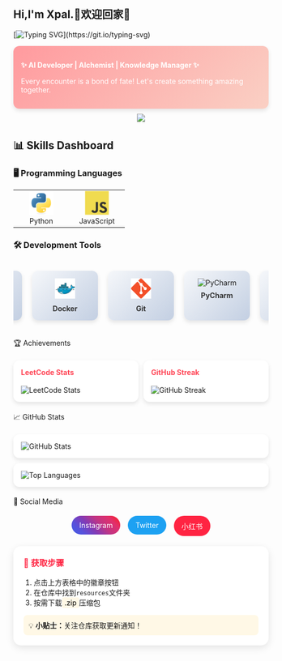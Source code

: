 ## Hi,I'm Xpal.👋欢迎回家👋

[![Typing SVG](https://readme-typing-svg.demolab.com/?lines=Welcome+To+My+Profile!;Thank+you+very+much+for+your+visit.)](https://git.io/typing-svg)

<!-- 小红书风格的卡片 -->
<div style="background: linear-gradient(135deg, #ff9a9e 0%, #fad0c4 100%); padding: 15px; border-radius: 12px; box-shadow: 0 4px 8px rgba(0,0,0,0.1); margin: 10px 0;">
  <p style="color: white; font-weight: bold;">✨ AI Developer | Alchemist | Knowledge Manager ✨</p>
  <p style="color: white;">Every encounter is a bond of fate! Let's create something amazing together.</p>
</div>

<div align="center">
  <img src="https://media.giphy.com/media/L1R1tvI9svkIWwpVYr/giphy.gif" width="800" />
</div>


## 📊 Skills Dashboard

### 🖥️ Programming Languages

<table>
  <tr>
    <td align="center" width="96">
      <a href="#">
        <img src="https://raw.githubusercontent.com/devicons/devicon/master/icons/python/python-original.svg" width="48" height="48" alt="Python" />
      </a>
      <br>Python
    </td>
    <td align="center" width="96">
      <a href="#">
        <img src="https://raw.githubusercontent.com/devicons/devicon/master/icons/javascript/javascript-original.svg" width="48" height="48" alt="JavaScript" />
      </a>
      <br>JavaScript
    </td>
  </tr>
</table>

### 🛠️ Development Tools

<div style="display: flex; justify-content: center; gap: 20px; margin: 25px 0; flex-wrap: nowrap; overflow-x: auto; padding: 10px 0;">
  <!-- VSCode 卡片 -->
  <div style="background: linear-gradient(135deg, #f5f7fa 0%, #c3cfe2 100%); padding: 15px; border-radius: 12px; box-shadow: 0 4px 8px rgba(0,0,0,0.1); min-width: 100px; text-align: center; transition: all 0.3s ease; flex-shrink: 0;">
    <a href="#" style="text-decoration: none; color: inherit;">
      <img src="https://raw.githubusercontent.com/devicons/devicon/master/icons/vscode/vscode-original.svg" width="40" height="40" alt="VSCode">
      <p style="margin: 8px 0 0; font-weight: bold; color: #333;">VSCode</p>
    </a>
  </div>
  
  <!-- Docker 卡片 -->
  <div style="background: linear-gradient(135deg, #f5f7fa 0%, #c3cfe2 100%); padding: 15px; border-radius: 12px; box-shadow: 0 4px 8px rgba(0,0,0,0.1); min-width: 100px; text-align: center; transition: all 0.3s ease; flex-shrink: 0;">
    <a href="#" style="text-decoration: none; color: inherit;">
      <img src="https://raw.githubusercontent.com/devicons/devicon/master/icons/docker/docker-original.svg" width="40" height="40" alt="Docker">
      <p style="margin: 8px 0 0; font-weight: bold; color: #333;">Docker</p>
    </a>
  </div>
  
  <!-- Git 卡片 -->
  <div style="background: linear-gradient(135deg, #f5f7fa 0%, #c3cfe2 100%); padding: 15px; border-radius: 12px; box-shadow: 0 4px 8px rgba(0,0,0,0.1); min-width: 100px; text-align: center; transition: all 0.3s ease; flex-shrink: 0;">
    <a href="#" style="text-decoration: none; color: inherit;">
      <img src="https://raw.githubusercontent.com/devicons/devicon/master/icons/git/git-original.svg" width="40" height="40" alt="Git">
      <p style="margin: 8px 0 0; font-weight: bold; color: #333;">Git</p>
    </a>
  </div>
  
  <!-- PyCharm 卡片 -->
  <div style="background: linear-gradient(135deg, #f5f7fa 0%, #c3cfe2 100%); padding: 15px; border-radius: 12px; box-shadow: 0 4px 8px rgba(0,0,0,0.1); min-width: 100px; text-align: center; transition: all 0.3s ease; flex-shrink: 0;">
    <a href="#" style="text-decoration: none; color: inherit;">
      <img src="https://resources.jetbrains.com/storage/products/pycharm/img/meta/pycharm_logo_300x300.png" width="40" height="40" alt="PyCharm">
      <p style="margin: 8px 0 0; font-weight: bold; color: #333;">PyCharm</p>
    </a>
  </div>

  <!-- Cursor 卡片 -->
  <div style="background: linear-gradient(135deg, #f5f7fa 0%, #c3cfe2 100%); padding: 15px; border-radius: 12px; box-shadow: 0 4px 8px rgba(0,0,0,0.1); min-width: 100px; text-align: center; transition: all 0.3s ease; flex-shrink: 0;">
    <a href="#" style="text-decoration: none; color: inherit;">
      <img src="https://cdn.cursor.so/cursor-logo.svg" width="40" height="40" alt="Cursor">
      <p style="margin: 8px 0 0; font-weight: bold; color: #333;">Cursor</p>
    </a>
  </div>
</div>

<style>
  div[style*="linear-gradient"]:hover {
    transform: scale(1.08);
    box-shadow: 0 8px 20px rgba(0,0,0,0.15);
    background: linear-gradient(135deg, #e0e5ec 0%, #b8c2cc 100%);
  }
  @media (max-width: 768px) {
    div[style*="justify-content: center"] {
      justify-content: flex-start;
    }
  }
</style>

🏆 Achievements
<!-- 小红书风格的成就卡片 --><div style="display: flex; flex-wrap: wrap; gap: 10px; margin: 20px 0;"> <div style="background: #fff; padding: 15px; border-radius: 12px; box-shadow: 0 4px 8px rgba(0,0,0,0.1); flex: 1; min-width: 200px;"> <h4 style="margin-top: 0; color: #ff4757;">LeetCode Stats</h4> <img src="https://stats.justsong.cn/api/leetcode?username=ark2321&cn=true" alt="LeetCode Stats" /> </div> <div style="background: #fff; padding: 15px; border-radius: 12px; box-shadow: 0 4px 8px rgba(0,0,0,0.1); flex: 1; min-width: 200px;"> <h4 style="margin-top: 0; color: #ff4757;">GitHub Streak</h4> <img src="https://streak-stats.demolab.com/?user=ark2321&theme=tokyonight" alt="GitHub Streak" /> </div> </div>

📈 GitHub Stats
<!-- 小红书风格的统计卡片 --><div style="display: flex; flex-wrap: wrap; gap: 10px; margin: 20px 0;"> <div style="background: #fff; padding: 15px; border-radius: 12px; box-shadow: 0 4px 8px rgba(0,0,0,0.1); flex: 1; min-width: 300px;"> <img src="https://github-readme-stats.vercel.app/api?username=ark2321&theme=tokyonight&show_icons=true" alt="GitHub Stats" /> </div> <div style="background: #fff; padding: 15px; border-radius: 12px; box-shadow: 0 4px 8px rgba(0,0,0,0.1); flex: 1; min-width: 300px;"> <img src="https://github-readme-stats.vercel.app/api/top-langs/?username=ark2321&layout=compact&theme=tokyonight" alt="Top Languages" /> </div> </div>

















🎨 Social Media
<!-- 小红书风格的社交链接 --><div style="display: flex; justify-content: center; gap: 15px; margin: 20px 0;"> <a href="#" style="text-decoration: none;"> <div style="background: linear-gradient(45deg, #405de6, #5851db, #833ab4, #c13584, #e1306c, #fd1d1d); color: white; padding: 10px 15px; border-radius: 20px; display: flex; align-items: center;"> <span>Instagram</span> </div> </a> <a href="#" style="text-decoration: none;"> <div style="background: #1da1f2; color: white; padding: 10px 15px; border-radius: 20px; display: flex; align-items: center;"> <span>Twitter</span> </div> </a> <a href="#" style="text-decoration: none;"> <div style="background: #ff2442; color: white; padding: 10px 15px; border-radius: 20px; display: flex; align-items: center;"> <span>小红书</span> </div> </a> </div>






<div style="background: white; padding: 20px; border-radius: 15px; box-shadow: 0 5px 15px rgba(0,0,0,0.1); margin: 20px 0;">
  <h3 style="color: #ff2442; margin-top: 0;">📌 获取步骤</h3>
  <ol style="padding-left: 20px;">
    <li>点击上方表格中的徽章按钮</li>
    <li>在仓库中找到<code>resources</code>文件夹</li>
    <li>按需下载<mark style="background: #fff8e6; padding: 2px 5px; border-radius: 3px;">.zip</mark>压缩包</li>
  </ol>
  <div style="background: #fff8e6; padding: 10px; border-radius: 8px; margin-top: 15px;">
    💡 <strong>小贴士：</strong>关注仓库获取更新通知！
  </div>
</div>










